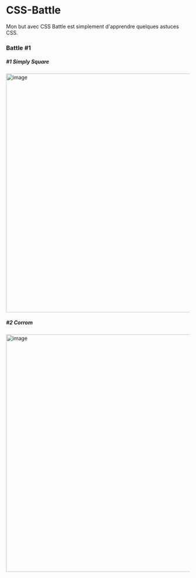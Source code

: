 # CSS-Battle

Mon but avec CSS Battle est simplement d'apprendre quelques astuces CSS.

<strong><h3>Battle #1</h3></strong>
<h5>#1 Simply Square</h5>
<img width="652" alt="image" src="https://user-images.githubusercontent.com/121936719/226126530-e1ca00bd-b10d-4707-819d-6015ccdff3b5.png">

<h5>#2 Corrom</h5>
<img width="648" alt="image" src="https://user-images.githubusercontent.com/121936719/226128998-628d5d43-3073-47a0-8373-3a7f0464f7e5.png">
